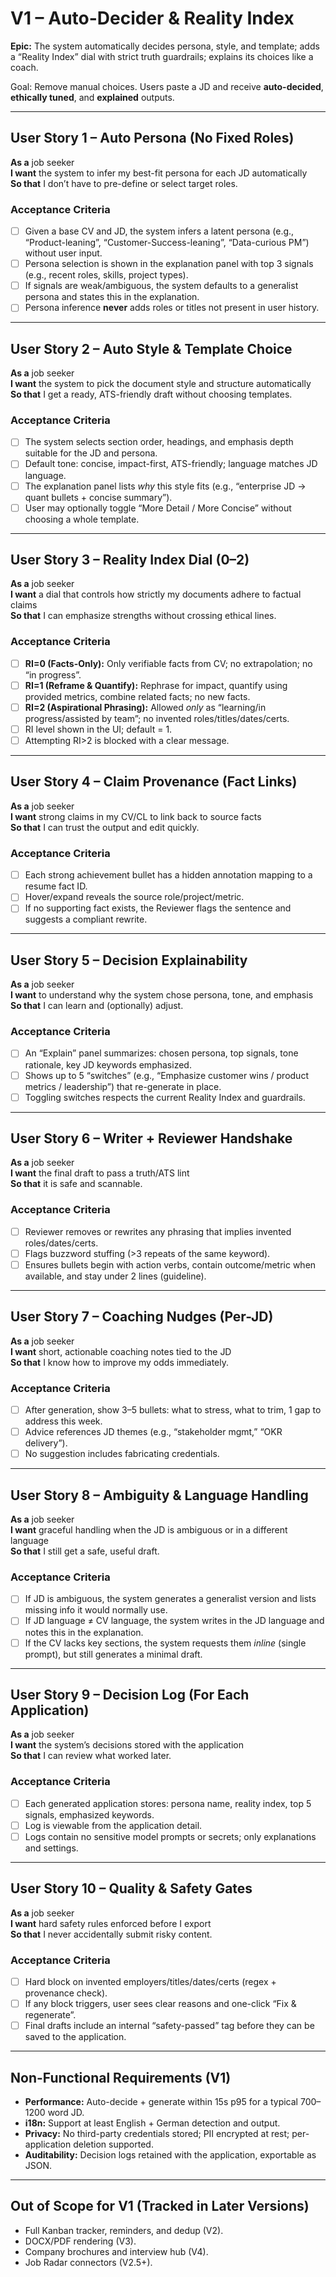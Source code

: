 # V1 – Auto-Decider & Reality Index

**Epic:** The system automatically decides persona, style, and template; adds a “Reality Index” dial with strict truth guardrails; explains its choices like a coach.

Goal: Remove manual choices. Users paste a JD and receive **auto-decided**, **ethically tuned**, and **explained** outputs.

---

## User Story 1 – Auto Persona (No Fixed Roles)

**As a** job seeker  
**I want** the system to infer my best-fit persona for each JD automatically  
**So that** I don’t have to pre-define or select target roles.

### Acceptance Criteria

- [ ] Given a base CV and JD, the system infers a latent persona (e.g., “Product-leaning”, “Customer-Success-leaning”, “Data-curious PM”) without user input.
- [ ] Persona selection is shown in the explanation panel with top 3 signals (e.g., recent roles, skills, project types).
- [ ] If signals are weak/ambiguous, the system defaults to a generalist persona and states this in the explanation.
- [ ] Persona inference **never** adds roles or titles not present in user history.

---

## User Story 2 – Auto Style & Template Choice

**As a** job seeker  
**I want** the system to pick the document style and structure automatically  
**So that** I get a ready, ATS-friendly draft without choosing templates.

### Acceptance Criteria

- [ ] The system selects section order, headings, and emphasis depth suitable for the JD and persona.
- [ ] Default tone: concise, impact-first, ATS-friendly; language matches JD language.
- [ ] The explanation panel lists _why_ this style fits (e.g., “enterprise JD → quant bullets + concise summary”).
- [ ] User may optionally toggle “More Detail / More Concise” without choosing a whole template.

---

## User Story 3 – Reality Index Dial (0–2)

**As a** job seeker  
**I want** a dial that controls how strictly my documents adhere to factual claims  
**So that** I can emphasize strengths without crossing ethical lines.

### Acceptance Criteria

- [ ] **RI=0 (Facts-Only):** Only verifiable facts from CV; no extrapolation; no “in progress”.
- [ ] **RI=1 (Reframe & Quantify):** Rephrase for impact, quantify using provided metrics, combine related facts; no new facts.
- [ ] **RI=2 (Aspirational Phrasing):** Allowed _only_ as “learning/in progress/assisted by team”; no invented roles/titles/dates/certs.
- [ ] RI level shown in the UI; default = 1.
- [ ] Attempting RI>2 is blocked with a clear message.

---

## User Story 4 – Claim Provenance (Fact Links)

**As a** job seeker  
**I want** strong claims in my CV/CL to link back to source facts  
**So that** I can trust the output and edit quickly.

### Acceptance Criteria

- [ ] Each strong achievement bullet has a hidden annotation mapping to a resume fact ID.
- [ ] Hover/expand reveals the source role/project/metric.
- [ ] If no supporting fact exists, the Reviewer flags the sentence and suggests a compliant rewrite.

---

## User Story 5 – Decision Explainability

**As a** job seeker  
**I want** to understand why the system chose persona, tone, and emphasis  
**So that** I can learn and (optionally) adjust.

### Acceptance Criteria

- [ ] An “Explain” panel summarizes: chosen persona, top signals, tone rationale, key JD keywords emphasized.
- [ ] Shows up to 5 “switches” (e.g., “Emphasize customer wins / product metrics / leadership”) that re-generate in place.
- [ ] Toggling switches respects the current Reality Index and guardrails.

---

## User Story 6 – Writer + Reviewer Handshake

**As a** job seeker  
**I want** the final draft to pass a truth/ATS lint  
**So that** it is safe and scannable.

### Acceptance Criteria

- [ ] Reviewer removes or rewrites any phrasing that implies invented roles/dates/certs.
- [ ] Flags buzzword stuffing (>3 repeats of the same keyword).
- [ ] Ensures bullets begin with action verbs, contain outcome/metric when available, and stay under 2 lines (guideline).

---

## User Story 7 – Coaching Nudges (Per-JD)

**As a** job seeker  
**I want** short, actionable coaching notes tied to the JD  
**So that** I know how to improve my odds immediately.

### Acceptance Criteria

- [ ] After generation, show 3–5 bullets: what to stress, what to trim, 1 gap to address this week.
- [ ] Advice references JD themes (e.g., “stakeholder mgmt,” “OKR delivery”).
- [ ] No suggestion includes fabricating credentials.

---

## User Story 8 – Ambiguity & Language Handling

**As a** job seeker  
**I want** graceful handling when the JD is ambiguous or in a different language  
**So that** I still get a safe, useful draft.

### Acceptance Criteria

- [ ] If JD is ambiguous, the system generates a generalist version and lists missing info it would normally use.
- [ ] If JD language ≠ CV language, the system writes in the JD language and notes this in the explanation.
- [ ] If the CV lacks key sections, the system requests them _inline_ (single prompt), but still generates a minimal draft.

---

## User Story 9 – Decision Log (For Each Application)

**As a** job seeker  
**I want** the system’s decisions stored with the application  
**So that** I can review what worked later.

### Acceptance Criteria

- [ ] Each generated application stores: persona name, reality index, top 5 signals, emphasized keywords.
- [ ] Log is viewable from the application detail.
- [ ] Logs contain no sensitive model prompts or secrets; only explanations and settings.

---

## User Story 10 – Quality & Safety Gates

**As a** job seeker  
**I want** hard safety rules enforced before I export  
**So that** I never accidentally submit risky content.

### Acceptance Criteria

- [ ] Hard block on invented employers/titles/dates/certs (regex + provenance check).
- [ ] If any block triggers, user sees clear reasons and one-click “Fix & regenerate”.
- [ ] Final drafts include an internal “safety-passed” tag before they can be saved to the application.

---

## Non-Functional Requirements (V1)

- **Performance:** Auto-decide + generate within 15s p95 for a typical 700–1200 word JD.
- **i18n:** Support at least English + German detection and output.
- **Privacy:** No third-party credentials stored; PII encrypted at rest; per-application deletion supported.
- **Auditability:** Decision logs retained with the application, exportable as JSON.

---

## Out of Scope for V1 (Tracked in Later Versions)

- Full Kanban tracker, reminders, and dedup (V2).
- DOCX/PDF rendering (V3).
- Company brochures and interview hub (V4).
- Job Radar connectors (V2.5+).
